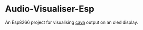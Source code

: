 # Audio-Visualiser-Esp
An Esp8266 project for visualising [cava](https://github.com/karlstav/cava) output on an oled display.
